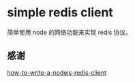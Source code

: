 # simple redis client

简单使用 node 的网络功能来实现 redis 协议。

## 感谢
[how-to-write-a-nodejs-redis-client](http://morning.work/page/2016-05/how-to-write-a-nodejs-redis-client.html)